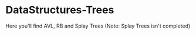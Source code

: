 # DataStructures-Trees
 Here you'll find AVL, RB and Splay Trees (Note: Splay Trees isn't completed)

